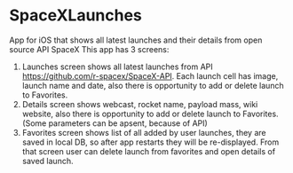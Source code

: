 # SpaceXLaunches
App for iOS that shows all latest launches and their details from open source API SpaceX
This app has 3 screens:
1) Launches screen shows all latest launches from API https://github.com/r-spacex/SpaceX-API.
   Each launch cell has image, launch name and date, also there is opportunity to add or delete launch to Favorites.
2) Details screen shows webcast, rocket name, payload mass, wiki website, also there is opportunity to add or delete launch to Favorites.(Some parameters can be apsent,
   because of API)
3) Favorites screen shows list of all added by user launches, they are saved in local DB, so after app restarts they will be re-displayed. From that screen user
   can delete launch from favorites and open details of saved launch.
